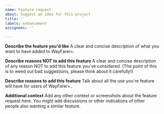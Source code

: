 ```yaml
---
name: Feature request
about: Suggest an idea for this project
title: ''
labels: enhancement
assignees: ''

---
```


**Describe the feature you'd like**
A clear and concise description of what you want to have added to WayFarer+.

**Describe reasons NOT to add this feature**
A clear and concise description of any reason NOT to add this feature you've considered. (The point of this is to weed out bad suggestions, please think about it carefully!)

**Describe reasons to add this feature**
Talk about all the use you're feature will have for users of WayFarer+.

**Additional context**
Add any other context or screenshots about the feature request here. You might add discussions or other indications of other people also wanting a similar feature.

